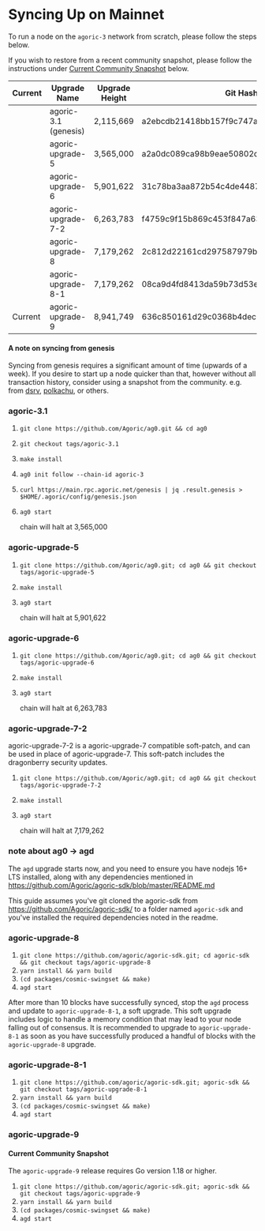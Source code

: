 # Syncing Up on Mainnet

To run a node on the `agoric-3` network from scratch, please follow the
steps below.

If you wish to restore from a recent community snapshot, please follow the instructions under [Current Community Snapshot](#current-community-snapshot) below.

| Current | Upgrade Name         | Upgrade Height | Git Hash                                 | Repo | Docker Tag                            |
| ------- | -------------------- | -------------- | ---------------------------------------- | ---- | ------------------------------------- |
|         | agoric-3.1 (genesis) | 2,115,669      | a2ebcdb21418bb157f9c747a042b2a859b2a5986 | ag0  | ghcr.io/agoric/ag0:agoric-upgrade-3.1 |
|         | agoric-upgrade-5     | 3,565,000      | a2a0dc089ca98b9eae50802d8ed866bf8c209b06 | ag0  | ghcr.io/agoric/ag0:agoric-upgrade-5   |
|         | agoric-upgrade-6     | 5,901,622      | 31c78ba3aa872b54c4de448763c5b8044b8f950c | ag0  | ghcr.io/agoric/ag0:agoric-upgrade-6   |
|         | agoric-upgrade-7-2   | 6,263,783      | f4759c9f15b869c453f847a63ba734cacb9a991a | ag0  | ghcr.io/agoric/ag0:agoric-upgrade-7-2 |
|         | agoric-upgrade-8     | 7,179,262      | 2c812d22161cd297587979b262eab6e2cc76e23d | agd  | ghcr.io/agoric/agoric-sdk:29          |
|         | agoric-upgrade-8-1   | 7,179,262      | 08ca9d4fd8413da59b73d53e12851fe00583ddc1 | agd  | ghcr.io/agoric/agoric-sdk:30          |
| Current | agoric-upgrade-9     | 8,941,749      | 636c850161d29c0368b4dec03c90e2674e8d6479 | agd  | ghcr.io/agoric/agoric-sdk:31          |

#### A note on syncing from genesis

Syncing from genesis requires a significant amount of time (upwards of a week). If you desire to start up a node quicker than that, however without all transaction history, consider using a snapshot from the community. e.g. from [dsrv](https://www.allthatnode.com/agoric.dsrv), [polkachu](https://www.polkachu.com/tendermint_snapshots/agoric), or others.

### agoric-3.1

1. `git clone https://github.com/Agoric/ag0.git && cd ag0`
1. `git checkout tags/agoric-3.1`
1. `make install`
1. `ag0 init follow --chain-id agoric-3`
1. `curl https://main.rpc.agoric.net/genesis | jq .result.genesis > $HOME/.agoric/config/genesis.json`
1. `ag0 start`

   chain will halt at 3,565,000

### agoric-upgrade-5

1. `git clone https://github.com/Agoric/ag0.git; cd ag0 && git checkout tags/agoric-upgrade-5`
1. `make install`
1. `ag0 start`

   chain will halt at 5,901,622

### agoric-upgrade-6

1. `git clone https://github.com/Agoric/ag0.git; cd ag0 && git checkout tags/agoric-upgrade-6`
1. `make install`
1. `ag0 start`

   chain will halt at 6,263,783

### agoric-upgrade-7-2

agoric-upgrade-7-2 is a agoric-upgrade-7 compatible soft-patch, and can be used in place of agoric-upgrade-7. This soft-patch includes the dragonberry security updates.

1. `git clone https://github.com/Agoric/ag0.git; cd ag0 && git checkout tags/agoric-upgrade-7-2`
1. `make install`
1. `ag0 start`

   chain will halt at 7,179,262

### note about ag0 -> agd

The `agd` upgrade starts now, and you need to ensure you have
nodejs 16+ LTS installed, along with any dependencies mentioned
in https://github.com/Agoric/agoric-sdk/blob/master/README.md

This guide assumes you've git cloned the agoric-sdk from
https://github.com/Agoric/agoric-sdk/ to a folder
named `agoric-sdk` and you've installed the required dependencies
noted in the readme.

### agoric-upgrade-8

1. `git clone https://github.com/agoric/agoric-sdk.git; cd agoric-sdk && git checkout tags/agoric-upgrade-8`
1. `yarn install && yarn build`
1. `(cd packages/cosmic-swingset && make)`
1. `agd start`

After more than 10 blocks have successfully synced, stop the `agd` process
and update to `agoric-upgrade-8-1`, a soft upgrade. This soft upgrade includes
logic to handle a memory condition that may lead to your node falling out of consensus.
It is recommended to upgrade to `agoric-upgrade-8-1` as soon as you have successfully
produced a handful of blocks with the `agoric-upgrade-8` upgrade.

### agoric-upgrade-8-1

1. `git clone https://github.com/agoric/agoric-sdk.git; agoric-sdk && git checkout tags/agoric-upgrade-8-1`
1. `yarn install && yarn build`
1. `(cd packages/cosmic-swingset && make)`
1. `agd start`

### agoric-upgrade-9

#### Current Community Snapshot

The `agoric-upgrade-9` release requires Go version 1.18 or higher.

1. `git clone https://github.com/agoric/agoric-sdk.git; agoric-sdk && git checkout tags/agoric-upgrade-9`
1. `yarn install && yarn build`
1. `(cd packages/cosmic-swingset && make)`
1. `agd start`
